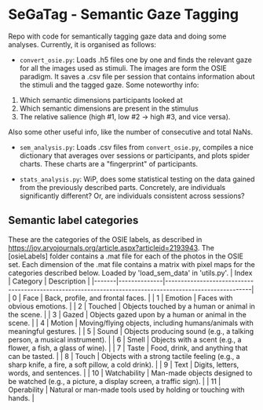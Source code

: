 # SeGaTag - Semantic Gaze Tagging
Repo with code for semantically tagging gaze data and doing some analyses.
Currently, it is organised as follows:

- `convert_osie.py`: Loads .h5 files one by one and finds the relevant gaze for all the images used as stimuli. The images are form the OSIE paradigm. It saves a .csv file per session that contains information about the stimuli and the tagged gaze. Some noteworthy info: 
1. Which semantic dimensions participants looked at
2. Which semantic dimensions are present in the stimulus
3. The relative salience (high #1, low #2 -> high #3, and vice versa).

Also some other useful info, like the number of consecutive and total NaNs.
- `sem_analysis.py`: Loads .csv files from `convert_osie.py`, compiles a nice dictionary that averages over sessions or participants, and plots spider charts. These charts are a "fingerprint" of participants.

- `stats_analysis.py`: WiP, does some statistical testing on the data gained from the previously described parts. Concretely, are individuals significantly different? Or, are individuals consistent across sessions?


## Semantic label categories
These are the categories of the OSIE labels, as described in https://jov.arvojournals.org/article.aspx?articleid=2193943.
The [osieLabels] folder contains a .mat file for each of the photos in the OSIE set. Each dimension of the .mat file contains a matrix with
pixel maps for the categories described below. Loaded by 'load_sem_data' in 'utils.py'.
| Index | Category     | Description                                                                                             |
|-------|--------------|---------------------------------------------------------------------------------------------------------|
| 0     | Face         | Back, profile, and frontal faces.                                                                       |
| 1     | Emotion      | Faces with obvious emotions.                                                                            |
| 2     | Touched      | Objects touched by a human or animal in the scene.                                                      |
| 3     | Gazed        | Objects gazed upon by a human or animal in the scene.                                                   |
| 4     | Motion       | Moving/flying objects, including humans/animals with meaningful gestures.                               |
| 5     | Sound        | Objects producing sound (e.g., a talking person, a musical instrument).                                 |
| 6     | Smell        | Objects with a scent (e.g., a flower, a fish, a glass of wine).                                         |
| 7     | Taste        | Food, drink, and anything that can be tasted.                                                           |
| 8     | Touch        | Objects with a strong tactile feeling (e.g., a sharp knife, a fire, a soft pillow, a cold drink).       |
| 9     | Text         | Digits, letters, words, and sentences.                                                                  |
| 10    | Watchability | Man-made objects designed to be watched (e.g., a picture, a display screen, a traffic sign).            |
| 11    | Operability  | Natural or man-made tools used by holding or touching with hands.                                       |
